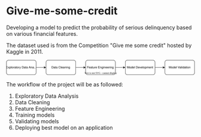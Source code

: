 # Give-me-some-credit
Developing a model to predict the probability of serious delinquency based on various financial features.

The dataset used is from the Competition "Give me some credit" hosted by Kaggle in 2011.

![Project workflow](Workflow.drawio.svg)

The workflow of the project will be as followed:
1. Exploratory Data Analysis
2. Data Cleaning
3. Feature Engineering
4. Training models
5. Validating models
6. Deploying best model on an application


